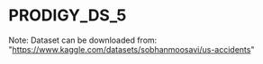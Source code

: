 # PRODIGY_DS_5

Note: Dataset can be downloaded from: "https://www.kaggle.com/datasets/sobhanmoosavi/us-accidents"

